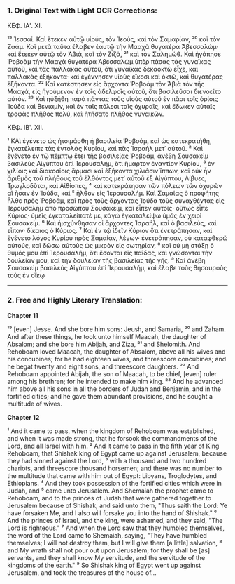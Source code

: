 ### 1. Original Text with Light OCR Corrections:

ΚΕΦ. ΙΑʹ. ΧΙ.

¹⁹ Ἰεσσαί. Καὶ ἔτεκεν αὐτῷ υἱούς, τὸν Ἰεούς, καὶ τὸν Σαμαρίαν,
²⁰ καὶ τὸν Ζαάμ. Καὶ μετὰ ταῦτα ἔλαβεν ἑαυτῷ τὴν Μααχὰ θυγατέρα Ἀβεσσαλώμ· καὶ ἔτεκεν αὐτῷ τὸν Ἀβιά, καὶ τὸν Ζιζά,
²¹ καὶ τὸν Σαλημώθ. Καὶ ἠγάπησε Ῥοβοὰμ τὴν Μααχὰ θυγατέρα Ἀβεσσαλὼμ ὑπὲρ πάσας τὰς γυναῖκας αὐτοῦ, καὶ τὰς παλλακὰς αὐτοῦ, ὅτι γυναῖκας δεκαοκτὼ εἶχε, καὶ παλλακὰς ἑξήκοντα· καὶ ἐγέννησεν υἱοὺς εἴκοσι καὶ ὀκτώ, καὶ θυγατέρας ἑξήκοντα.
²² Καὶ κατέστησεν εἰς ἄρχοντα Ῥοβοὰμ τὸν Ἀβιὰ τὸν τῆς Μααχά, εἰς ἡγούμενον ἐν τοῖς ἀδελφοῖς αὐτοῦ, ὅτι βασιλεῦσαι διενοεῖτο αὐτόν.
²³ Καὶ ηὐξήθη παρὰ πάντας τοὺς υἱοὺς αὐτοῦ ἐν πᾶσι τοῖς ὁρίοις Ἰούδα καὶ Βενιαμίν, καὶ ἐν ταῖς πόλεσι ταῖς ὀχυραῖς, καὶ ἔδωκεν αὐταῖς τροφὰς πλῆθος πολύ, καὶ ἠτήσατο πλῆθος γυναικῶν.

ΚΕΦ. ΙΒʹ. ΧΙΙ.

¹ ΚΑὶ ἐγένετο ὡς ἡτοιμάσθη ἡ βασιλεία Ῥοβοάμ, καὶ ὡς κατεκρατήθη, ἐγκατέλειπε τὰς ἐντολὰς Κυρίου, καὶ πᾶς Ἰσραὴλ μετ᾿ αὐτοῦ.
² Καὶ ἐγένετο ἐν τῷ πέμπτῳ ἔτει τῆς βασιλείας Ῥοβοάμ, ἀνέβη Σουσακεὶμ βασιλεὺς Αἰγύπτου ἐπὶ Ἱερουσαλήμ, ὅτι ἥμαρτον ἐναντίον Κυρίου,
³ ἐν χιλίοις καὶ διακοσίοις ἅρμασι καὶ ἑξήκοντα χιλιάσιν ἵππων, καὶ οὐκ ἦν ἀριθμὸς τοῦ πλήθους τοῦ ἐλθόντος μετ᾿ αὐτοῦ ἐξ Αἰγύπτου, Λίβυες, Τρωγλοδῦται, καὶ Αἰθίοπες,
⁴ καὶ κατεκράτησαν τῶν πόλεων τῶν ὀχυρῶν αἵ ἦσαν ἐν Ἰούδα, καὶ
⁵ ἦλθον εἰς Ἱερουσαλήμ. Καὶ Σαμαίας ὁ προφήτης ἦλθε πρὸς Ῥοβοάμ, καὶ πρὸς τοὺς ἄρχοντας Ἰούδα τοὺς συναχθέντας εἰς Ἱερουσαλὴμ ἀπὸ προσώπου Σουσακείμ, καὶ εἶπεν αὐτοῖς· οὕτως εἶπε Κύριος· ὑμεῖς ἐγκαταλείπατέ με, κἀγὼ ἐγκαταλείψω ὑμᾶς ἐν χειρὶ Σουσακείμ.
⁶ Καὶ ἠισχύνθησαν οἱ ἄρχοντες Ἰσραήλ, καὶ ὁ βασιλεύς, καὶ εἶπαν· δίκαιος ὁ Κύριος.
⁷ Καὶ ἐν τῷ ἰδεῖν Κύριον ὅτι ἐνετράπησαν, καὶ ἐγένετο λόγος Κυρίου πρὸς Σαμαίαν, λέγων· ἐνετράπησαν, οὐ καταφθερῶ αὐτούς, καὶ δώσω αὐτοὺς ὡς μικρὸν εἰς σωτηρίαν,
⁸ καὶ οὐ μὴ στάξῃ ὁ θυμός μου ἐπὶ Ἱερουσαλήμ, ὅτι ἔσονται εἰς παῖδας, καὶ γνώσονται τὴν δουλείαν μου, καὶ τὴν δουλείαν τῆς βασιλείας τῆς γῆς.
⁹ Καὶ ἀνέβη Σουσακεὶμ βασιλεὺς Αἰγύπτου ἐπὶ Ἱερουσαλήμ, καὶ ἔλαβε τοὺς θησαυροὺς τοὺς ἐν οἴκῳ

---

### 2. Free and Highly Literary Translation:

**Chapter 11**

¹⁹ [even] Jesse. And she bore him sons: Jeush, and Samaria,
²⁰ and Zaham. And after these things, he took unto himself Maacah, the daughter of Absalom; and she bore him Abijah, and Ziza,
²¹ and Shelomith. And Rehoboam loved Maacah, the daughter of Absalom, above all his wives and his concubines; for he had eighteen wives, and threescore concubines; and he begat twenty and eight sons, and threescore daughters.
²² And Rehoboam appointed Abijah, the son of Maacah, to be chief, [even] ruler among his brethren; for he intended to make him king.
²³ And he advanced him above all his sons in all the borders of Judah and Benjamin, and in the fortified cities; and he gave them abundant provisions, and he sought a multitude of wives.

**Chapter 12**

¹ And it came to pass, when the kingdom of Rehoboam was established, and when it was made strong, that he forsook the commandments of the Lord, and all Israel with him.
² And it came to pass in the fifth year of King Rehoboam, that Shishak king of Egypt came up against Jerusalem, because they had sinned against the Lord,
³ with a thousand and two hundred chariots, and threescore thousand horsemen; and there was no number to the multitude that came with him out of Egypt: Libyans, Troglodytes, and Ethiopians.
⁴ And they took possession of the fortified cities which were in Judah, and
⁵ came unto Jerusalem. And Shemaiah the prophet came to Rehoboam, and to the princes of Judah that were gathered together to Jerusalem because of Shishak, and said unto them, "Thus saith the Lord: Ye have forsaken Me, and I also will forsake you into the hand of Shishak."
⁶ And the princes of Israel, and the king, were ashamed, and they said, "The Lord is righteous."
⁷ And when the Lord saw that they humbled themselves, the word of the Lord came to Shemaiah, saying, "They have humbled themselves; I will not destroy them, but I will give them [a little] salvation,
⁸ and My wrath shall not pour out upon Jerusalem; for they shall be [as] servants, and they shall know My servitude, and the servitude of the kingdoms of the earth."
⁹ So Shishak king of Egypt went up against Jerusalem, and took the treasures of the house of...